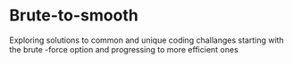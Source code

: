 # Brute-to-smooth
Exploring solutions to common and unique coding challanges starting with the brute -force option and progressing to more efficient ones
